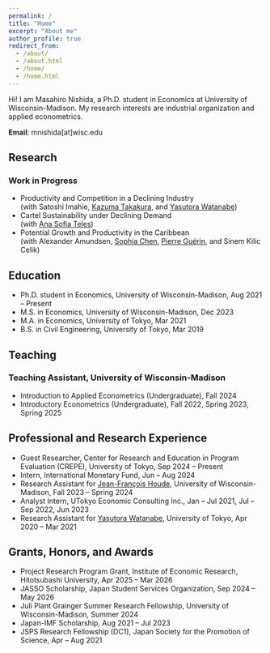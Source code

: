 ```yaml
---
permalink: /
title: "Home"
excerpt: "About me"
author_profile: true
redirect_from: 
  - /about/
  - /about.html
  - /home/
  - /home.html
---
```


Hi! I am Masahiro Nishida, a Ph.D. student in Economics at University of Wisconsin-Madison. My research interests are industrial organization and applied econometrics.

**Email**: mnishida\[at\]wisc.edu

## Research

### Work in Progress

* Productivity and Competition in a Declining Industry  
(with Satoshi Imahie, [Kazuma Takakura](https://kazumatakakura.github.io/), and [Yasutora Watanabe](https://sites.google.com/view/yas-watanabe/))
* Cartel Sustainability under Declining Demand  
(with [Ana Sofia Teles](https://econ.wisc.edu/staff/teixeira-teles-ana-sofia/))
* Potential Growth and Productivity in the Caribbean  
(with Alexander Amundsen, [Sophia Chen](https://sites.google.com/site/sophiachenecon/), [Pierre Guérin](https://sites.google.com/view/pierreguerineconomics/), and Sinem Kilic Celik)

## Education

* Ph.D. student in Economics, University of Wisconsin-Madison, Aug 2021 &ndash; Present
* M.S. in Economics, University of Wisconsin-Madison, Dec 2023
* M.A. in Economics, University of Tokyo, Mar 2021
* B.S. in Civil Engineering, University of Tokyo, Mar 2019

## Teaching

### Teaching Assistant, University of Wisconsin-Madison

* Introduction to Applied Econometrics (Undergraduate), Fall 2024
* Introductory Econometrics (Undergraduate), Fall 2022, Spring 2023, Spring 2025

## Professional and Research Experience

* Guest Researcher, Center for Research and Education in Program Evaluation (CREPE), University of Tokyo, Sep 2024 &ndash; Present
* Intern, International Monetary Fund, Jun &ndash; Aug 2024
* Research Assistant for [Jean-François Houde](https://jfhoude.econ.wisc.edu/), University of Wisconsin-Madison, Fall 2023 &ndash; Spring 2024
* Analyst Intern, UTokyo Economic Consulting Inc., Jan &ndash; Jul 2021, Jul &ndash; Sep 2022, Jun 2023
* Research Assistant for [Yasutora Watanabe](https://sites.google.com/view/yas-watanabe/), University of Tokyo, Apr 2020 &ndash; Mar 2021

## Grants, Honors, and Awards

* Project Research Program Grant, Institute of Economic Research, Hitotsubashi University, Apr 2025 &ndash; Mar 2026
* JASSO Scholarship, Japan Student Services Organization, Sep 2024 &ndash; May 2026
* Juli Plant Grainger Summer Research Fellowship, University of Wisconsin-Madison, Summer 2024
* Japan-IMF Scholarship, Aug 2021 &ndash; Jul 2023
* JSPS Research Fellowship (DC1), Japan Society for the Promotion of Science, Apr &ndash; Aug 2021